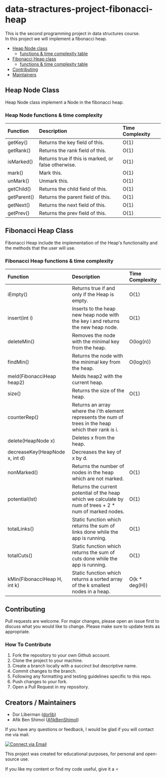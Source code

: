 # data-stractures-project-fibonacci-heap

This is the second programming project in data structures course. </br>
In this project we will implement a fibonacci heap. </br>

- [Heap Node class](#Heap-Node-Class)
    - [functions & time complexity table](#Heap-Node-functions-&-time-complexity)
- [Fibonacci Heap class](#Fibonacci-Heap-Class)
    - [functions & time complexity table](#Fibonacci-Heap-functions-&-time-complexity)
- [Contributing](#Contributing)
- [Maintainers](#Creators-/-Maintainers)

## Heap Node Class

Heap Node class implement a Node in the fibonacci heap. 

### Heap Node functions & time complexity

| Function     | Description                                         | Time Complexity | 
|:-------------|:----------------------------------------------------|:----------------|
| getKey()     | Returns the key field of this.                      | O(1)            |
| getRank()    | Returns the rank field of this.                     | O(1)            |
| isMarked()   | Returns true if this is marked, or false otherwise. | O(1)            |
| mark()       | Mark this.                                          | O(1)            |
| unMark()     | Unmark this.                                        | O(1)            |
| getChild()   | Returns the child field of this.                    | O(1)            |
| getParent()  | Returns the parent field of this.                   | O(1)            |
| getNext()    | Returns the next field of this.                     | O(1)            | 
| getPrev()    | Returns the prev field of this.                     | O(1)            |

## Fibonacci Heap Class

Fibonacci Heap include the implementation of the Heap's functionality and the methods that the user will use.
    
### Fibonacci Heap functions & time complexity

| Function                       | Description                                                                                             | Time Complexity | 
|:-------------------------------|:--------------------------------------------------------------------------------------------------------|:----------------|
| iEmpty()                       | Returns true if and only if the Heap is empty.                                                          | O(1)            |
| insert(int i)                  | Inserts to the heap new heap node with the key i and returns the new heap node.                         | O(1)            |
| deleteMin()                    | Removes the node with the minimal key from the heap.                                                    | O(log(n))       |
| findMin()                      | Returns the node with the minimal key from the heap.                                                    | O(log(n))       |
| meld(FibonacciHeap heap2)      | Melds heap2 with the current heap.                                                                      |                 |
| size()                         | Returns the size of the heap.                                                                           | O(1)            |
| counterRep()                   | Returns an array where the i'th element represents the num of trees in the heap which their rank is i.  |                 |
| delete(HeapNode x)             | Deletes x from the heap.                                                                                |                 | 
| decreaseKey(HeapNode x, int d) | Decreases the key of x by d.                                                                            |                 |
| nonMarked()                    | Returns the number of nodes in the heap which are not marked.                                           | O(1)            |
| potential(lst)                 | Returns the current potential of the heap which we calculate by num of trees + 2 * num of marked nodes. | O(1)            |
| totalLinks()                   | Static function which returns the sum of links done while the app is running.                           | O(1)            |
| totalCuts()                    | Static function which returns the sum of cuts done while the app is running.                            | O(1)            |
| kMin(FibonacciHeap H, int k)   | Static function which returns a sorted array of the k smallest nodes in a heap.                         | O(k * deg(H))   |

## Contributing

Pull requests are welcome. For major changes, please open an issue first to discuss what you would like to change. Please make sure to update tests as appropriate.

### How To Contribute

1. Fork the repository to your own Github account.
2. Clone the project to your machine.
3. Create a branch locally with a succinct but descriptive name.
4. Commit changes to the branch.
5. Following any formatting and testing guidelines specific to this repo.
6. Push changes to your fork.
7. Open a Pull Request in my repository.

## Creators / Maintainers

- Dor Liberman ([dorlib](https://github.com/dorlib))
- Afik Ben Shimol ([AfikBenShimol](https://github.com/AfikBenShimol))

If you have any questions or feedback, I would be glad if you will contact me via mail.

<p align="left">
  <a href="dorlibrm@gmail.com"> 
    <img alt="Connect via Email" src="https://img.shields.io/badge/Gmail-c14438?style=flat&logo=Gmail&logoColor=white" />
  </a>
</p>

This project was created for educational purposes, for personal and open-source use.

If you like my content or find my code useful, give it a :star:
